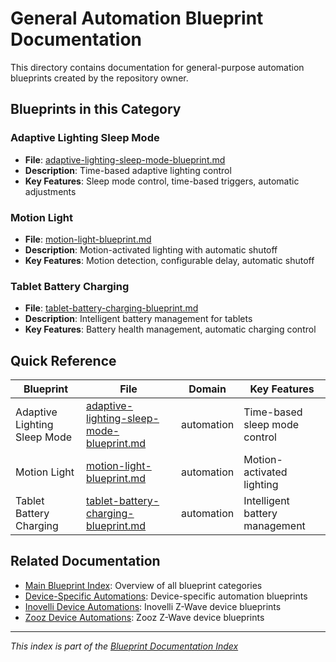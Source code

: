 # General Automation Blueprint Documentation

This directory contains documentation for general-purpose automation blueprints created by the repository owner.

## Blueprints in this Category

### Adaptive Lighting Sleep Mode
- **File**: [adaptive-lighting-sleep-mode-blueprint.md](adaptive-lighting-sleep-mode-blueprint.md)
- **Description**: Time-based adaptive lighting control
- **Key Features**: Sleep mode control, time-based triggers, automatic adjustments

### Motion Light
- **File**: [motion-light-blueprint.md](motion-light-blueprint.md)
- **Description**: Motion-activated lighting with automatic shutoff
- **Key Features**: Motion detection, configurable delay, automatic shutoff

### Tablet Battery Charging
- **File**: [tablet-battery-charging-blueprint.md](tablet-battery-charging-blueprint.md)
- **Description**: Intelligent battery management for tablets
- **Key Features**: Battery health management, automatic charging control

## Quick Reference

| Blueprint | File | Domain | Key Features |
|-----------|------|--------|--------------|
| Adaptive Lighting Sleep Mode | [adaptive-lighting-sleep-mode-blueprint.md](adaptive-lighting-sleep-mode-blueprint.md) | automation | Time-based sleep mode control |
| Motion Light | [motion-light-blueprint.md](motion-light-blueprint.md) | automation | Motion-activated lighting |
| Tablet Battery Charging | [tablet-battery-charging-blueprint.md](tablet-battery-charging-blueprint.md) | automation | Intelligent battery management |

## Related Documentation

- [Main Blueprint Index](../README.md): Overview of all blueprint categories
- [Device-Specific Automations](../device-specific/README.md): Device-specific automation blueprints
- [Inovelli Device Automations](../inovelli/README.md): Inovelli Z-Wave device blueprints
- [Zooz Device Automations](../zooz/README.md): Zooz Z-Wave device blueprints

---
*This index is part of the [Blueprint Documentation Index](../README.md)*
